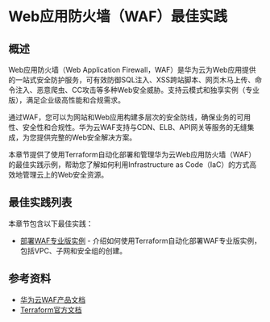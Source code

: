 # Web应用防火墙（WAF）最佳实践

## 概述

Web应用防火墙（Web Application Firewall，WAF）是华为云为Web应用提供的一站式安全防护服务，可有效防御SQL注入、XSS跨站脚本、网页木马上传、命令注入、恶意爬虫、CC攻击等多种Web安全威胁。支持云模式和独享实例（专业版），满足企业级高性能和合规需求。

通过WAF，您可以为网站和Web应用构建多层次的安全防线，确保业务的可用性、安全性和合规性。华为云WAF支持与CDN、ELB、API网关等服务的无缝集成，为您提供完整的Web安全解决方案。

本章节提供了使用Terraform自动化部署和管理华为云Web应用防火墙（WAF）的最佳实践示例，帮助您了解如何利用Infrastructure as Code（IaC）的方式高效地管理云上的Web安全资源。

## 最佳实践列表

本章节包含以下最佳实践：

* [部署WAF专业版实例](dedicated_instance.md) - 介绍如何使用Terraform自动化部署WAF专业版实例，包括VPC、子网和安全组的创建。

## 参考资料

- [华为云WAF产品文档](https://support.huaweicloud.com/waf/index.html)
- [Terraform官方文档](https://www.terraform.io/docs/index.html)
